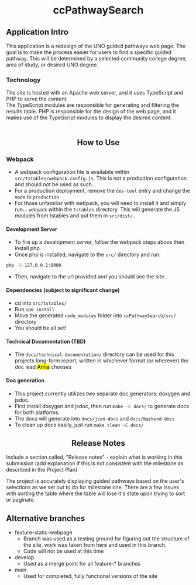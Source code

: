 <center><h1>ccPathwaySearch</h1></center>

## Application Intro
This application is a redesign of the UNO guided pathways web page. The goal is to make the process easier for users to find a specific guided pathway. This will be determined by a selected community college degree, area of study, or desired UNO degree.

### Technology 

The site is hosted with an Apache web server, and it uses TypeScript and PHP to serve the content. <br>
The TypeScript modules are responsible for generating and filtering the results table. PHP is responsible for the design of the web page, and it makes use of the TypeScript modules to display the desired content.
<br><br>

<center><h2>How to Use</h2></center>

### Webpack
- A webpack configuration file is availabile within `src/tstables/webpack.config.js`. This is not a production configuration and should not be used as such.
- For a production deployment, remove the `dev-tool` entry and change the `mode` to `production`
- For those unfamiliar with webpack, you will need to install it and simply run...
`webpack` within the `tstables` directory. This will generate the JS modules from tstables and put them in `src/dist/`.

#### Development Server
- To fire up a development server, follow the webpack steps above then install php.
- Once php is installed, navigate to the `src/` directory and run: 
```bash 
php -S 127.0.0.1:8000
```
- Then, navigate to the url provided and you should see the site.

#### Dependencies (subject to significant change)
- cd into `src/tstables/`
- Run `npm install`
- Move the generated `node_modules` folder into `ccPathwaySearch/src/` directory
- You should be all set!

#### Technical Documentation (TBD)
- The `docs/technical-documentation/` directory can be used for this projects long-form report, written in whichever format (or wherever) the doc lead <mark>Anna</mark> chooses

#### Doc generation
- This project currently utilizes two separate doc generators: doxygen and jsdoc.
- First install doxygen and jsdoc, then run `make -C docs/` to generate docs for both platforms.
- The docs will generate into `docs/json-docs` and `docs/backend-docs`
- To clean up docs easily, just run `make clean -C docs/`

<center><h2>Release Notes</h2></center>
Include a section called, "Release notes" - explain what is working in this submission (add explanation if this is not consistent with the milestone as described in the Project Plan)

The project is accurately displaying guided pathways based on the user's selections as we set out to do for milestone one. There are a few issues with sorting the table where the table will lose it's state upon trying to sort or paginate.

## Alternative branches
- feature-static-webpage
    - Branch was used as a testing ground for figuring out the structure of the site, work was taken from here and used in this branch.
    - Code will not be used at this time
- develop
    - Used as a merge point for all feature-* branches
- main
    - Used for completed, fully functional versions of the site
